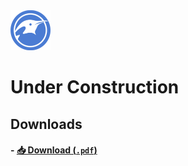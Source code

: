 <div class="flex-container">
        <img src="https://github.com/ProfessionalLinuxUsersGroup/img/blob/main/Assets/Logos/ProLUG_Round_Transparent_LOGO.png?raw=true" width="64" height="64"></img>
    <p>
        <h1>Under Construction</h1>
    </p>
</div>
 
## Downloads
#### - <a href="./assets/downloads/u13/u13_lab.pdf" target="_blank" download>📥 Download (`.pdf`)</a>
